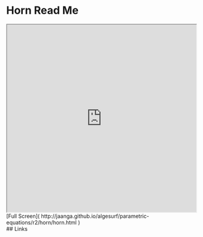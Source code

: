 Horn Read Me
===

<iframe src='http://jaanga.github.io/algesurf/parametric-equations/r2/horn/horn.html' width=100% height=500px >
There is an `iframe` here. It is not visible when viewed on github.com/algesurf. To view, please see 'Project Links' below.
</iframe>
[Full Screen]( http://jaanga.github.io/algesurf/parametric-equations/r2/horn/horn.html )
<br>
## Links 
<http://www.3d-meier.de/tut3/Seite47.html>  
